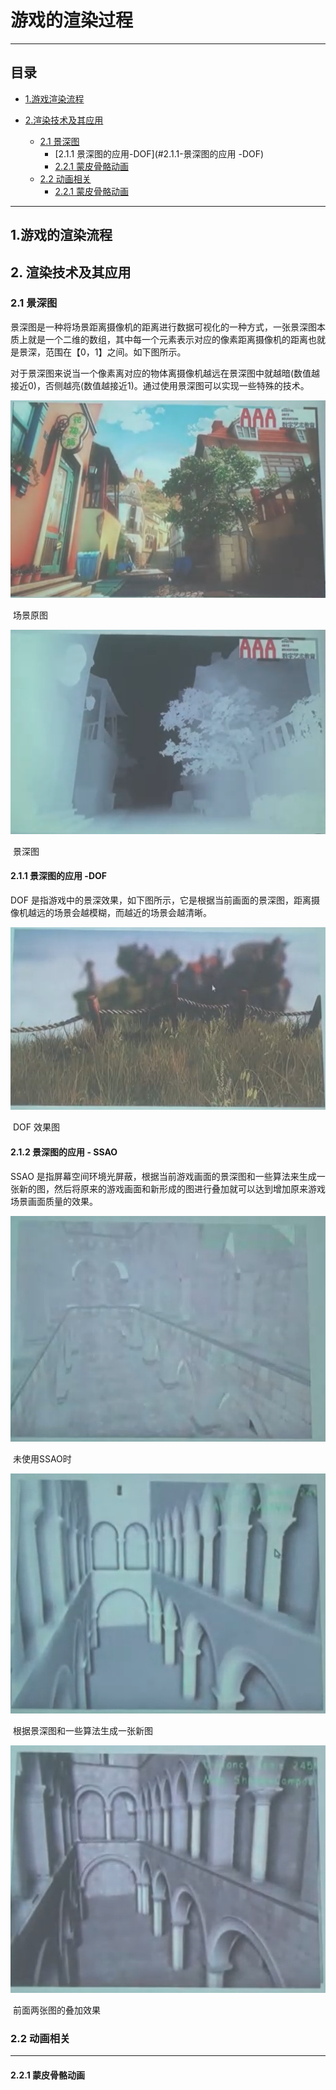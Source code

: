# **游戏的渲染过程**

-------------
## 目录
* [1.游戏渲染流程](#1.-游戏的渲染流程)

* [2.渲染技术及其应用](#2.-渲染技术及其应用)

  * [2.1 景深图](#2.1-景深图)
    * [2.1.1 景深图的应用-DOF](#2.1.1-景深图的应用 -DOF)
    * [2.2.1 蒙皮骨骼动画](#2.2.1-蒙皮骨骼动画)
  * [2.2 动画相关 ](#22-动画相关)
    * [2.2.1 蒙皮骨骼动画](#2.2.1-蒙皮骨骼动画)
  
  
  
  

----------------
## 1.游戏的渲染流程

## 2. 渲染技术及其应用

### 2.1 景深图

景深图是一种将场景距离摄像机的距离进行数据可视化的一种方式，一张景深图本质上就是一个二维的数组，其中每一个元素表示对应的像素距离摄像机的距离也就是景深，范围在【0，1】之间。如下图所示。

对于景深图来说当一个像素离对应的物体离摄像机越远在景深图中就越暗(数值越接近0)，否侧越亮(数值越接近1)。通过使用景深图可以实现一些特殊的技术。

![](..\pic\n-游戏场景图.png)

​											场景原图



![](../pic/n-景深图.png)

​																				景深图

#### 2.1.1 景深图的应用 -DOF

DOF 是指游戏中的景深效果，如下图所示，它是根据当前画面的景深图，距离摄像机越远的场景会越模糊，而越近的场景会越清晰。

![](../pic/n-DOF.png)

​																			DOF 效果图

#### 2.1.2 景深图的应用 - SSAO

SSAO 是指屏幕空间环境光屏蔽，根据当前游戏画面的景深图和一些算法来生成一张新的图，然后将原来的游戏画面和新形成的图进行叠加就可以达到增加原来游戏场景画面质量的效果。

![](../pic/n-SSAO1.png)

​																		未使用SSAO时

![](../pic/n-SSAO2.png)

​																根据景深图和一些算法生成一张新图

![](../pic/n-SSAO3.png)

​																	前面两张图的叠加效果

### 2.2 动画相关

------

#### 2.2.1 蒙皮骨骼动画

